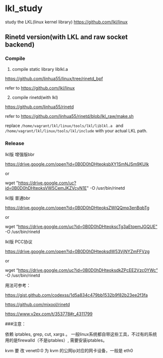 # lkl_study
study the LKL(linux kernel library)   https://github.com/lkl/linux


## Rinetd version(with LKL and raw socket backend)
### Compile

1. compile static library liblkl.a

https://github.com/linhua55/linux/tree/rinetd_bpf

refer to https://github.com/lkl/linux

2. compile rinetd(with lkl)

https://github.com/linhua55/rinetd

refer to https://github.com/linhua55/rinetd/blob/lkl_raw/make.sh

replace `/home/vagrant/lkl/linux/tools/lkl/liblkl.a ` and `/home/vagrant/lkl/linux/tools/lkl/include` with your actual LKL path.


### Release
lkl版 增强版bbr

https://drive.google.com/open?id=0B0D0hDHteoksbXY1SmNJSm9KUlk

or

wget "https://drive.google.com/uc?id=0B0D0hDHteoksVW5CemJKZVcyN1E" -O /usr/bin/rinetd

lkl版 普通bbr

https://drive.google.com/open?id=0B0D0hDHteoksZWlQQmp3enBqbTg

or

wget “https://drive.google.com/uc?id=0B0D0hDHteokscTg3aEtqemJGQUE” -O /usr/bin/rinetd

lkl版 PCC协议

https://drive.google.com/open?id=0B0D0hDHteoksdW53VjNYZmFFVzg

or

wget “https://drive.google.com/uc?id=0B0D0hDHteoksdkZPcEE2Vzc0YWc” -O /usr/bin/rinetd

用法可参考：

https://gist.github.com/codexss/1d5a834c479bb1532b9f82b23ee2f3fa

https://github.com/mixool/rinetd

https://www.v2ex.com/t/353778#r_4311799

###注意：

依赖 iptables, grep, cut, xargs 。 一般linux系统都自带这些工具，不过有的系统用的是firewalld（不是iptables）, 需要安装iptables。

kvm 要 改 venet0:0 为 kvm 的公网ip对应的网卡设备，一般是 eth0

